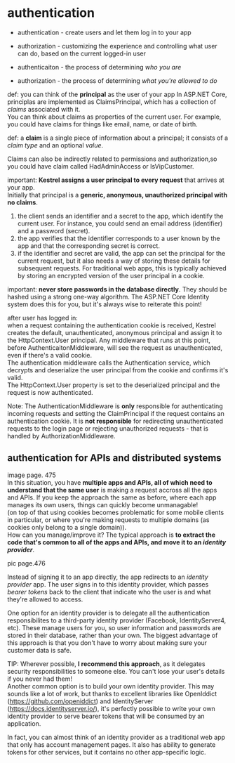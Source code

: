 # authentication
* authentication - create users and let them log in to your app
* authorization - customizing the experience and controlling what user can do, based on the current logged-in user


* authenticaiton - the process of determining _who you are_
* authorization - the process of determining _what you're allowed to do_

def: you can think of the **principal** as the user of your app
In ASP.NET Core, principlas are implemented as ClaimsPrincipal, which has a collection of _claims_ associated with it.  
You can think about claims as properties of the current user. For example, you could have claims for things like email, name, or date of birth.

def: a **claim** is a single piece of information about a principal; it consists of a _claim type_ and an optional _value_.  

Claims can also be indirectly related to permissions and authorization,so you could have claim called HadAdminAccess or IsVipCustomer.

important: **Kestrel assigns a user principal to every request** that arrives at your app.  
Initially that principal is a **generic, anonymous, unauthorized principal with no claims**.

1. the client sends an identifier and a secret to the app, which identify the current user. For instance, you could send an email address (identifier) and a password (secret).
2. the app verifies that the identifier corresponds to a user known by the app and that the corresponding secret is correct.
3. if the identifier and secret are valid, the app can set the principal for the current request, but it also needs a way of storing these details for subsequent requests. For traditional web apps, this is typically achieved by storing an encrypted version of the user principal in a cookie.


important: **never store passwords in the database directly**. They should be hashed using a strong one-way algorithm. The ASP.NET Core Identity system does this for you, but it's always wise to reiterate this point!


after user has logged in:  
when a request containing the authentication cookie is received, Kestrel creates the default, unauthenticated, anonymous principal and assign it to the HttpContext.User principal. Any middleware that runs at this point, before AuthenticaitonMiddleware, will see the request as unauthenticated, even if there's a valid cookie.  
The authentication middleware calls the Authentication service, which decrypts and deserialize the user principal from the cookie and confirms it's valid.  
The HttpContext.User property is set to the deserialized principal and the request is now authenticated.  


Note: The AuthenticationMiddleware is **only** responsible for authenticating incoming requests and setting the ClaimPrincipal if the request contains an authentication cookie. It is **not responsible** for redirecting unauthenticated requests to the login page or rejecting unauthorized requests - that is handled by AuthorizationMiddleware.

## authentication for APIs and distributed systems

image page. 475  
In this situation, you have **multiple apps and APIs, all of which need to understand that the same user** is making a request accross all the apps and APIs. If you keep the approach the same as before, where each app manages its own users, things can quickly become unmanagable!  
(on top of that using cookies becomes problematic for some mobile clients in particular, or where you're making requests to multiple domains (as cookies only belong to a single domain)).  
How can you manage/improve it? The typical approach is **to extract the code that's common to all of the apps and APIs, and move it to an _identity provider_**.

pic page.476  

Instead of signing it to an app directly, the app redirects to an _identity provider_ app. The user signs in to this identity provider, which passes _bearer tokens_ back to the client that indicate who the user is and what they're allowed to access.  

One option for an identity provider is to delegate all the authentication responsibilites to a third-party identity provider (Facebook, IdentityServer4, etc). These manage users for you, so user information and passwords are stored in their database, rather than your own. The biggest advantage of this approach is that you don't have to worry about making sure your customer data is safe.  

TIP: Wherever possible, **I recommend this approach**, as it delegates security responsibilities to someone else. You can't lose your user's details if you never had them!  
Another common option is to build your own identity provider. This may sounds like a lot of work, but thanks to excellent libraries like OpenIddict (https://github.com/openiddict) and IdentityServer (https://docs.identityserver.io/), it's perfectly possible to write your own identity provider to serve bearer tokens that will be consumed by an application.  

In fact, you can almost think of an identity provider as a traditional web app that only has account management pages. It also has ability to generate tokens for other services, but it contains no other app-specific logic.
